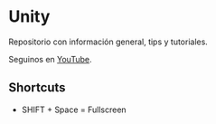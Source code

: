 # Unity
Repositorio con información general, tips y tutoriales.

Seguinos en <a href="https://www.youtube.com/channel/UCf7zkU3ITDaiGk0rYStub3w">YouTube</a>.

## Shortcuts
- SHIFT + Space = Fullscreen
